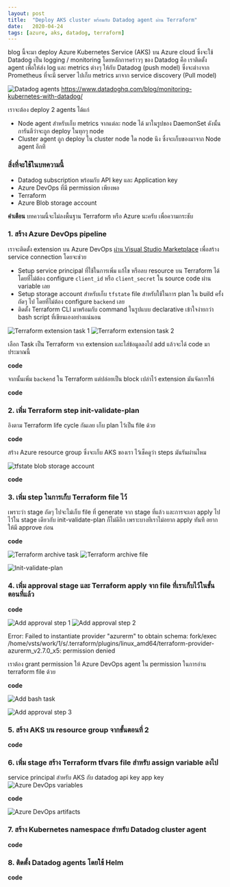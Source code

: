 ```yaml
---
layout: post
title:  "Deploy AKS cluster พร้อมกับ Datadog agent ผ่าน Terraform"
date:   2020-04-24
tags: [azure, aks, datadog, terraform]
---
```

blog นี้จะมา deploy Azure Kubernetes Service (AKS) บน Azure cloud ซึ่งจะใช้ Datadog เป็น logging / monitoring โดยหลักการคร่าวๆ ของ Datadog คือ เราติดตั้ง agent เพื่อให้ส่ง log และ metrics ต่างๆ ให้กับ Datadog (push model) ซึ่งจะต่างจาก Prometheus ที่จะมี server ไปเก็บ metrics มาจาก service discovery (Pull model)  

![Datadog agents](/assets/2020-04-30-datadog-agents.png)
<https://www.datadoghq.com/blog/monitoring-kubernetes-with-datadog/>  

เราจะต้อง deploy 2 agents ได้แก่

- Node agent สำหรับเก็บ metrics จากแต่ละ node ได้ มาในรูปของ DaemonSet ดังนั้นการันตีว่าจะถูก deploy ในทุกๆ node
- Cluster agent ถูก deploy ใน cluster node ใด node นึง ซึ่งจะเก็บของมาจาก Node agent อีกที

### สิ่งที่จะใช้ในบทความนี้
- Datadog subscription พร้อมกับ API key และ Application key
- Azure DevOps ที่มี permission เพียงพอ
- Terraform
- Azure Blob storage account

**คำเตือน** บทความนี้จะไม่ลงพื้นฐาน Terraform หรือ Azure นะครับ เพื่อความกระชับ

### 1. สร้าง Azure DevOps pipeline
เราจะติดตั้ง extension บน Azure DevOps [ผ่าน Visual Studio Marketplace](https://marketplace.visualstudio.com/items?itemName=ms-devlabs.custom-terraform-tasks) เพื่อสร้าง service connection โดยจะช่วย
- Setup service principal ที่ใช้ในการเพิ่ม แก้ไข หรือลบ resource บน Terraform ได้โดยที่ไม่ต้อง configure `client_id` หรือ `client_secret` ใน source code ผ่าน variable เลย
- Setup storage account สำหรับเก็บ `tfstate` file สำหรับใช้ในการ plan ใน build ครั้งถัดๆ ไป โดยที่ไม่ต้อง configure `backend` เลย
- ติดตั้ง Terraform CLI มาพร้อมกับ command ในรูปแบบ declarative เข้าใจง่ายกว่า bash script ที่เขียนเองอย่างแน่นอน

![Terraform extension task 1](/assets/2020-04-30-terraform-extension-task-1.png)
![Terraform extension task 2](/assets/2020-04-30-terraform-extension-task-2.png)

เลือก Task เป็น Terraform จาก extension และใส่ข้อมูลลงไป add แล้วจะได้ code มาประมาณนี้

**code**

จากนั้นเพิ่ม `backend` ใน Terraform แต่ปล่อยเป็น block เปล่าไว้ extension มันจัดการให้

**code**

### 2. เพิ่ม Terraform step init-validate-plan
อิงตาม Terraform life cycle กันเลย เก็บ plan ไว้เป็น file ด้วย

**code**

สร้าง Azure resource group ซึ่งจะเก็บ AKS ของเรา ไว้เช็คดูว่า steps มันรันผ่านไหม

![tfstate blob storage account](/assets/2020-04-30-tfstate-blob-storage-account.png)

**code**

### 3. เพิ่ม step ในการเก็บ Terraform file ไว้
เพราะว่า stage ถัดๆ ไปจะไม่เก็บ file ที่ generate จาก stage ที่แล้ว และการจะเอา apply ไปไว้ใน stage เดียวกับ init-validate-plan ก็ไม่ดีอีก เพราะบางทีเราไม่อยาก apply ทันที อยากให้มี approve ก่อน

**code**

![Terraform archive task](/assets/2020-04-30-terraform-archive-1.png)
![Terraform archive file](/assets/2020-04-30-terraform-archive-2.png)

![Init-validate-plan](/assets/2020-04-30-init-validate-plan.png)

### 4. เพิ่ม approval stage และ Terraform apply จาก file ที่เราเก็บไว้ในขั้นตอนที่แล้ว

**code**

![Add approval step 1](/assets/2020-04-30-add-approval-1.png)
![Add approval step 2](/assets/2020-04-30-add-approval-2.png)

Error: Failed to instantiate provider "azurerm" to obtain schema: fork/exec /home/vsts/work/1/s/.terraform/plugins/linux_amd64/terraform-provider-azurerm_v2.7.0_x5: permission denied  

เราต้อง grant permission ให้ Azure DevOps agent ใน permission ในการอ่าน terraform file ด้วย

**code**

![Add bash task](/assets/2020-04-30-grant-terraform-file-read-permission.png)

![Add approval step 3](/assets/2020-04-30-add-approval-3.png)

### 5. สร้าง AKS บน resource group จากขั้นตอนที่ 2

**code**

### 6. เพิ่ม stage สร้าง Terraform tfvars file สำหรับ assign variable ลงไป
service principal สำหรับ AKS กับ datadog api key app key
![Azure DevOps variables](/assets/2020-04-30-azure-devops-pipeline-variables.png)

**code**

![Azure DevOps artifacts](/assets/2020-04-30-tfstate-blob-storage-account.png)

### 7. สร้าง Kubernetes namespace สำหรับ Datadog cluster agent 

**code**

### 8. ติดตั้ง Datadog agents โดยใช้ Helm

**code**
